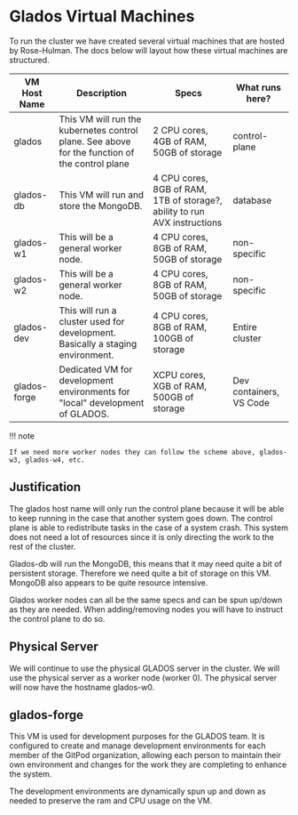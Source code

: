 # Glados Virtual Machines

To run the cluster we have created several virtual machines that are hosted by Rose-Hulman. The docs below will layout how these virtual machines are structured.

| VM Host Name     | Description                                                                                     | Specs                                                                        | What runs here?         |
| -----------      | ------------------------------------                                                            | ------------------------------------                                         | ----------------------- |
| glados           | This VM will run the kubernetes control plane. See above for the function of the control plane  | 2 CPU cores, 4GB of RAM, 50GB of storage                                     | control-plane           |
| glados-db        | This VM will run and store the MongoDB.                                                         | 4 CPU cores, 8GB of RAM, 1TB of storage?, ability to run AVX instructions    | database                |
| glados-w1        | This will be a general worker node.                                                             | 4 CPU cores, 8GB of RAM, 50GB of storage                                     | non-specific            |
| glados-w2        | This will be a general worker node.                                                             | 4 CPU cores, 8GB of RAM, 50GB of storage                                     | non-specific            |
| glados-dev       | This will run a cluster used for development. Basically a staging environment.                  | 4 CPU cores, 8GB of RAM, 100GB of storage                                    | Entire cluster          |
| glados-forge     | Dedicated VM for development environments for "local" development of GLADOS.                            | XCPU cores, XGB of RAM, 500GB of storage                                   | Dev containers, VS Code |

!!! note

    If we need more worker nodes they can follow the scheme above, glados-w3, glados-w4, etc.

## Justification

The glados host name will only run the control plane because it will be able to keep running in the case that another system goes down. The control plane is able to redistribute tasks in the case of a system crash. This system does not need a lot of resources since it is only directing the work to the rest of the cluster.

Glados-db will run the MongoDB, this means that it may need quite a bit of persistent storage. Therefore we need quite a bit of storage on this VM. MongoDB also appears to be quite resource intensive.

Glados worker nodes can all be the same specs and can be spun up/down as they are needed. When adding/removing nodes you will have to instruct the control plane to do so.

## Physical Server

We will continue to use the physical GLADOS server in the cluster. We will use the physical server as a worker node (worker 0). The physical server will now have the hostname glados-w0.

## glados-forge

This VM is used for development purposes for the GLADOS team. It is configured to create and manage development environments for each member of the GitPod organization, allowing each person to maintain their own environment and changes for the work they are completing to enhance the system.

The development environments are dynamically spun up and down as needed to preserve the ram and CPU usage on the VM.
